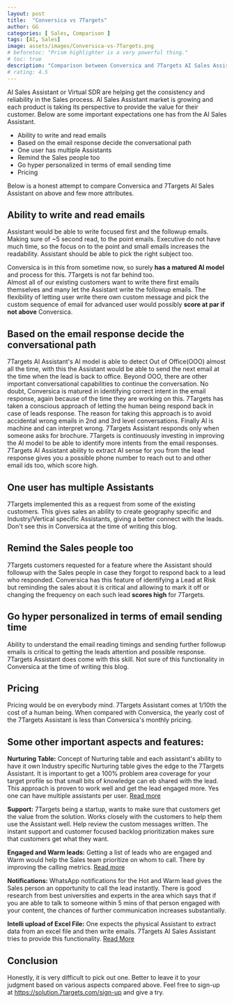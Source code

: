 ```yaml
---
layout: post
title:  "Conversica vs 7Targets"
author: GG
categories: [ Sales, Comparison ]
tags: [AI, Sales]
image: assets/images/Conversica-vs-7Targets.png
# beforetoc: "Prism highlighter is a very powerful thing."
# toc: true
description: "Comparison between Conversica and 7Targets AI Sales Assistant as Conversica alternative. One honest comparison attempt. "
# rating: 4.5
---
```

AI Sales Assistant or Virtual SDR are helping get the consistency and reliability in the Sales process. AI Sales Assistant market is growing and each product is taking its perspective to provide the value for their customer. Below are some important expectations one has from the AI Sales Assistant.

- Ability to write and read emails
- Based on the email response decide the conversational path
- One user has multiple Assistants
- Remind the Sales people too
- Go hyper personalized in terms of email sending time
- Pricing

Below is a honest attempt to compare Conversica and 7Targets AI Sales Assistant on above and few more attributes.

## Ability to write and read emails
Assistant would be able to write focused first and the followup emails. Making sure of ~5 second read, to the point emails. Executive do not have much time, so the focus on to the point and small emails increases the readability. Assistant should be able to pick the right subject too. 

Conversica is in this from sometime now, so surely **has a matured AI model** and process for this. 7Targets is not far behind too.  
Almost all of our existing customers want to write there first emails themselves and many let the Assistant write the followup emails. The flexibility of letting user write there own custom message and pick the custom sequence of email for advanced user would possibly **score at par if not above** Conversica. 

## Based on the email response decide the conversational path
7Targets AI Assistant's AI model is able to detect Out of Office(OOO) almost all the time, with this the Assistant would be able to send the next email at the time when the lead is back to office. Beyond OOO, there are other important conversational capabilities to continue the conversation. No doubt, Conversica is matured in identifying correct intent in the email response, again because of the time they are working on this. 
7Targets has taken a conscious approach of letting the human being respond back in case of leads response. The reason for taking this approach is to avoid accidental wrong emails in 2nd and 3rd level conversations. Finally AI is machine and can interpret wrong. 7Targets Assistant responds only when someone asks for brochure. 7Targets is continuously investing in improving the AI model to be able to identify more intents from the email responses. 7Targets AI Assistant ability to extract AI sense for you from the lead response gives you a possible phone number to reach out to and other email ids too, which score high.

## One user has multiple Assistants
7Targets implemented this as a request from some of the existing customers. This gives sales an ability to create geography specific and Industry/Vertical specific Assistants, giving a better connect with the leads. Don't see this in Conversica at the time of writing this blog.

## Remind the Sales people too
7Targets customers requested for a feature where the Assistant should followup with the Sales people in case they forgot to respond back to a lead who responded. Conversica has this feature of identifying a Lead at Risk but reminding the sales about it is critical and allowing to mark it off or changing the frequency on each such lead **scores high** for 7Targets. 

## Go hyper personalized in terms of email sending time
Ability to understand the email reading timings and sending further followup emails is critical to getting the leads attention and possible response. 7Targets Assistant does come with this skill. Not sure of this functionality in Conversica at the time of writing this blog. 

## Pricing
Pricing would be on everybody mind. 7Targets Assistant comes at 1/10th the cost of a human being. When compared with Conversica, the yearly cost of the 7Targets Assistant is less than Conversica's monthly pricing. 

## Some other important aspects and features:

**Nurturing Table:** Concept of Nurturing table and each assistant's ability to have it own Industry specific Nurturing table gives the edge to the 7Targets Assistant. It is important to get a 100% problem area coverage for your target profile so that small bits of knowledge can eb shared with the lead. This approach is proven to work well and get the lead engaged more. Yes one can have multiple assistants per user. [Read more](https://help.7targets.com/getting-responses/assistant-nurturing/)

**Support:** 7Targets being a startup, wants to make sure that customers get the value from the solution. Works closely with the customers to help them use the Assistant well. Help review the custom messages written. The instant support and customer focused backlog prioritization makes sure that customers get what they want.

**Engaged and Warm leads:** Getting a list of leads who are engaged and Warm would help the Sales team prioritize on whom to call. There by improving the calling metrics. [Read more](https://help.7targets.com/assigning-leads/lead-responses/#lead-state)

**Notifications:** WhatsApp notifications for the Hot and Warm lead gives the Sales person an opportunity to call the lead instantly. There is good research from best universities and experts in the area which says that if you are able to talk to someone within 5 mins of that person engaged with your content, the chances of further communication increases substantially. 

**Intelli upload of Excel File:** One expects the physical Assistant to extract data from an excel file and then write emails. 7Targets AI Sales Assistant tries to provide this functionality. [Read More](https://help.7targets.com/assigning-leads/add-multiple-leads/#add-multiple-leads)

## Conclusion
Honestly, it is very difficult to pick out one. Better to leave it to your judgment based on various aspects compared above. Feel free to sign-up at https://solution.7targets.com/sign-up and give a try. 
